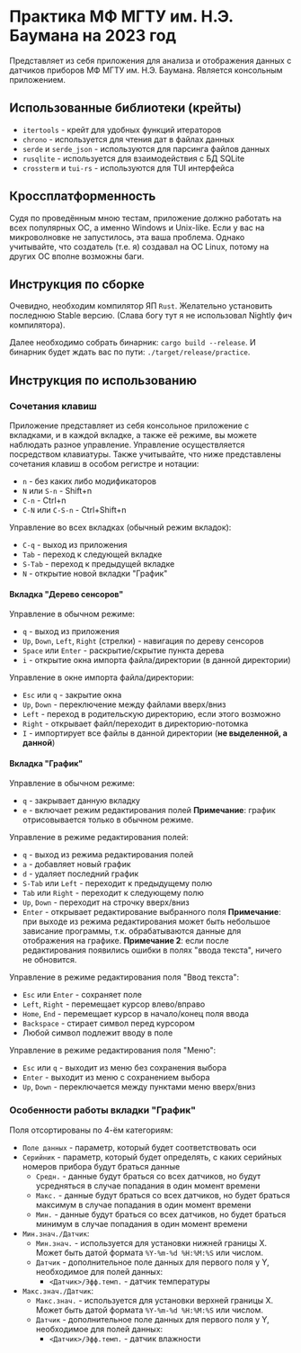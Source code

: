 # Практика МФ МГТУ им. Н.Э. Баумана на 2023 год
Представляет из себя приложения для анализа и отображения данных с датчиков приборов МФ МГТУ им. Н.Э. Баумана.
Является консольным приложением.

## Использованные библиотеки (крейты)
- `itertools` - крейт для удобных функций итераторов
- `chrono` - используется для чтения дат в файлах данных
- `serde` и `serde_json` - используются для парсинга файлов данных
- `rusqlite` - используется для взаимодействия с БД SQLite
- `crossterm` и `tui-rs` - используются для TUI интерфейса

## Кроссплатформенность
Судя по проведённым мною тестам, приложение должно работать на всех популярных ОС, а именно
Windows и Unix-like. Если у вас на микроволновке не запустилось, эта ваша проблема. Однако учитывайте,
что создатель (т.е. я) создавал на ОС Linux, потому на других ОС вполне возможны баги.

## Инструкция по сборке
Очевидно, необходим компилятор ЯП `Rust`. Желательно установить последнюю Stable версию.
(Слава богу тут я не использовал Nightly фич компилятора).

Далее необходимо собрать бинарник: `cargo build --release`.
И бинарник будет ждать вас по пути: `./target/release/practice`.

## Инструкция по использованию
### Сочетания клавиш
Приложение представляет из себя консольное приложение с вкладками, и в каждой вкладке, а также её режиме,
вы можете наблюдать разное управление. Управление осуществляется посредством клавиатуры.
Также учитывайте, что ниже представлены сочетания клавиш в особом регистре и нотации:
- `n` - без каких либо модификаторов
- `N` или `S-n` - Shift+n
- `C-n` - Ctrl+n
- `C-N` или `C-S-n` - Ctrl+Shift+n

Управление во всех вкладках (обычный режим вкладок):
- `C-q` - выход из приложения
- `Tab` - переход к следующей вкладке
- `S-Tab` - переход к предыдущей вкладке
- `N` - открытие новой вкладки "График"

#### Вкладка "Дерево сенсоров"
Управление в обычном режиме:
- `q` - выход из приложения
- `Up`, `Down`, `Left`, `Right` (стрелки) - навигация по дереву сенсоров
- `Space` или `Enter` - раскрытие/скрытие пункта дерева
- `i` - открытие окна импорта файла/директории (в данной директории)

Управление в окне импорта файла/директории:
- `Esc` или `q` - закрытие окна
- `Up`, `Down` - переключение между файлами вверх/вниз
- `Left` - переход в родительскую директорию, если этого возможно
- `Right` - открывает файл/переходит в директорию-потомка
- `I` - импортирует все файлы в данной директории (**не выделенной, а данной**)

#### Вкладка "График"
Управление в обычном режиме:
- `q` - закрывает данную вкладку
- `e` - включает режим редактирования полей
**Примечание**: график отрисовывается только в обычном режиме.

Управление в режиме редактирования полей:
- `q` - выход из режима редактирования полей
- `a` - добавляет новый график
- `d` - удаляет последний график
- `S-Tab` или `Left` - переходит к предыдущему полю
- `Tab` или `Right` - переходит к следующему полю
- `Up`, `Down` - переходит на строчку вверх/вниз
- `Enter` - открывает редактирование выбранного поля
**Примечание**: при выходе из режима редактирования может быть небольшое зависание программы,
т.к. обрабатываются данные для отображения на графике.
**Примечание 2**: если после редактирования появились ошибки в полях "ввода текста", ничего не обновится.

Управление в режиме редактирования поля "Ввод текста":
- `Esc` или `Enter` - сохраняет поле
- `Left`, `Right` - перемещает курсор влево/вправо
- `Home`, `End` - перемещает курсор в начало/конец поля ввода
- `Backspace` - стирает символ перед курсором
- Любой символ подлежит вводу в поле

Управление в режиме редактирования поля "Меню":
- `Esc` или `q` - выходит из меню без сохранения выбора
- `Enter` - выходит из меню с сохранением выбора
- `Up`, `Down` - переключается между пунктами меню вверх/вниз

### Особенности работы вкладки "График" 
Поля отсортированы по 4-ём категориям:
- `Поле данных` - параметр, который будет соответствовать оси
- `Серийник` - параметр, который будет определять, с каких серийных номеров прибора будут браться данные
  - `Средн.` - данные будут браться со всех датчиков, но будут усредняться в случае попадания в один момент времени
  - `Макс.` - данные будут браться со всех датчиков, но будет браться максимум в случае попадания в один момент времени
  - `Мин.` - данные будут браться со всех датчиков, но будет браться минимум в случае попадания в один момент времени
- `Мин.знач./Датчик`:
  - `Мин.знач.` - используется для установки нижней границы X. Может быть датой формата `%Y-%m-%d %H:%M:%S` или числом.
  - `Датчик` - дополнительное поле данных для первого поля у Y, необходимое для полей данных:
    - `<Датчик>/Эфф.темп.` - датчик температуры
- `Макс.знач./Датчик`:
  - `Макс.знач.` - используется для установки верхней границы X. Может быть датой формата `%Y-%m-%d %H:%M:%S` или числом.
  - `Датчик` - дополнительное поле данных для первого поля у Y, необходимое для полей данных:
    - `<Датчик>/Эфф.темп.` - датчик влажности
